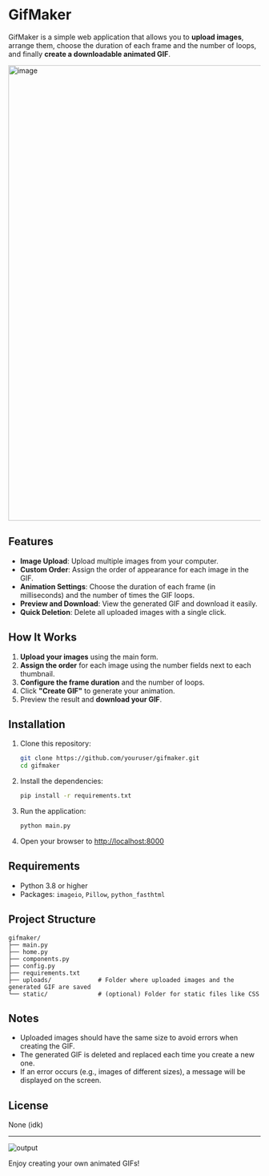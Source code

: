 # GifMaker

GifMaker is a simple web application that allows you to **upload images**, arrange them, choose the duration of each frame and the number of loops, and finally **create a downloadable animated GIF**.

<img width="870" height="909" alt="image" src="https://github.com/user-attachments/assets/5bb2db8b-2f1c-4c36-b4e8-0318892a09f9" />


## Features

  - **Image Upload**: Upload multiple images from your computer.
  - **Custom Order**: Assign the order of appearance for each image in the GIF.
  - **Animation Settings**: Choose the duration of each frame (in milliseconds) and the number of times the GIF loops.
  - **Preview and Download**: View the generated GIF and download it easily.
  - **Quick Deletion**: Delete all uploaded images with a single click.

## How It Works

1.  **Upload your images** using the main form.
2.  **Assign the order** for each image using the number fields next to each thumbnail.
3.  **Configure the frame duration** and the number of loops.
4.  Click **"Create GIF"** to generate your animation.
5.  Preview the result and **download your GIF**.

## Installation

1.  Clone this repository:

    ```bash
    git clone https://github.com/youruser/gifmaker.git
    cd gifmaker
    ```

2.  Install the dependencies:

    ```bash
    pip install -r requirements.txt
    ```

3.  Run the application:

    ```bash
    python main.py
    ```

4.  Open your browser to [http://localhost:8000](https://www.google.com/search?q=http://localhost:8000)

## Requirements

  - Python 3.8 or higher
  - Packages: `imageio`, `Pillow`, `python_fasthtml`

## Project Structure

```
gifmaker/
├── main.py
├── home.py
├── components.py
├── config.py
├── requirements.txt
├── uploads/             # Folder where uploaded images and the generated GIF are saved
└── static/              # (optional) Folder for static files like CSS
```

## Notes

  - Uploaded images should have the same size to avoid errors when creating the GIF.
  - The generated GIF is deleted and replaced each time you create a new one.
  - If an error occurs (e.g., images of different sizes), a message will be displayed on the screen.

## License

None (idk)

-----

![output](https://github.com/user-attachments/assets/c1fb4c6e-d96a-45f1-959a-b8e5179eaf96)


Enjoy creating your own animated GIFs\!
